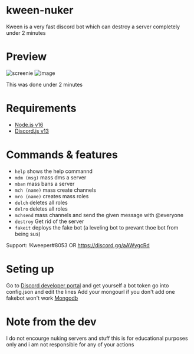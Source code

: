 # kween-nuker
Kween is a very fast discord bot which can destroy a server completely under 2 minutes

# Preview
![screenie](https://cdn.discordapp.com/attachments/873086733170929685/879367915806285884/unknown.png)
![image](https://user-images.githubusercontent.com/72858106/130476153-149e71a4-66aa-4a9a-bcc2-73e1547a351b.png)

This was done under 2 minutes

# Requirements
- [Node.js v16](https://nodejs.org)
- [Discord.js v13](https://discord.js.org)

# Commands & features

- `help` shows the help commannd
- `mdm (msg)` mass dms a server
- `mban` mass bans a server
- `mch (name)` mass create channels
- `mro (name)` creates mass roles
- `delch` deletes all roles
- `delro` deletes all roles
- `mchsend` mass channels and send the given message with @everyone
- `destroy` Get rid of the server
- `fakeit` deploys the fake bot (a leveling bot to prevant thoe bot from being sus)

Support: !Kweeper#8053 OR https://discord.gg/aAWygcRd

# Seting up
Go to [Discord developer portal](https://discord.dev) and get yourself a bot token
go into config.json and edit the lines
Add your mongourl if you don't add one fakebot won't work [Mongodb](https://cloud.mongodb.com)

# Note from the dev

I do not encourge nuking servers and stuff this is for educational purposes only and i am not responsible for any of your actions
 

